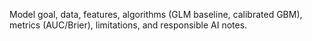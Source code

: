 Model goal, data, features, algorithms (GLM baseline, calibrated GBM), metrics (AUC/Brier), limitations, and responsible AI notes.